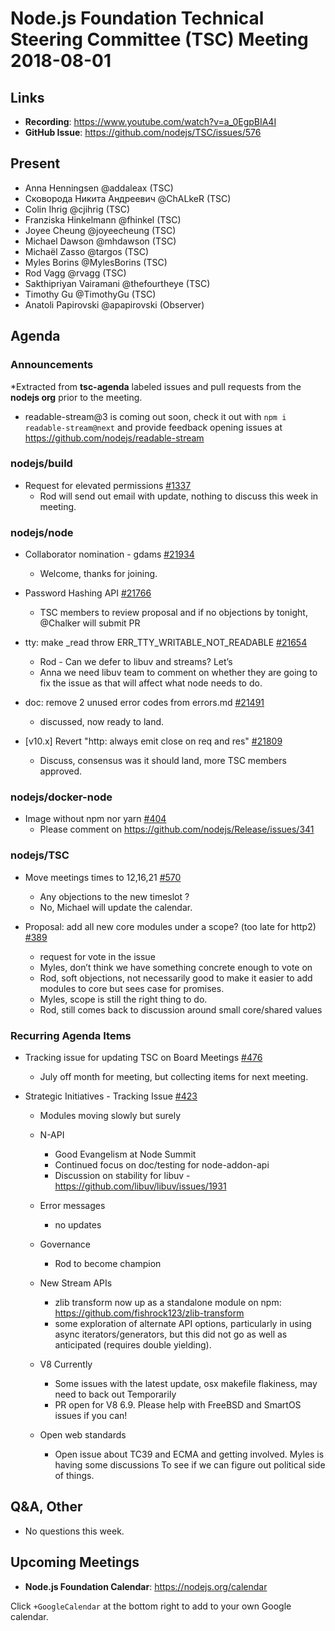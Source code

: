 # Node.js Foundation Technical Steering Committee (TSC) Meeting 2018-08-01

## Links

* **Recording**:  https://www.youtube.com/watch?v=a_0EgpBIA4I
* **GitHub Issue**: https://github.com/nodejs/TSC/issues/576

## Present

* Anna Henningsen @addaleax (TSC)
* Сковорода Никита Андреевич @ChALkeR (TSC)
* Colin Ihrig @cjihrig (TSC)
* Franziska Hinkelmann @fhinkel (TSC)
* Joyee Cheung @joyeecheung (TSC)
* Michael Dawson @mhdawson (TSC)
* Michaël Zasso @targos (TSC)
* Myles Borins @MylesBorins (TSC)
* Rod Vagg @rvagg (TSC)
* Sakthipriyan Vairamani @thefourtheye (TSC)
* Timothy Gu @TimothyGu (TSC)
* Anatoli Papirovski @apapirovski (Observer)

## Agenda

### Announcements

*Extracted from **tsc-agenda** labeled issues and pull requests from the **nodejs org** prior to the meeting.
  * readable-stream@3 is coming out soon, check it out with `npm i readable-stream@next` and provide feedback opening issues at https://github.com/nodejs/readable-stream

### nodejs/build

* Request for elevated permissions [#1337](https://github.com/nodejs/build/issues/1337)
  * Rod will send out email with update, nothing to discuss this week in meeting.

### nodejs/node

* Collaborator nomination - gdams [#21934](https://github.com/nodejs/node/issues/21934)
  * Welcome, thanks for joining.

* Password Hashing API [#21766](https://github.com/nodejs/node/issues/21766)
  * TSC  members to review proposal and if no objections by tonight, @Chalker will submit PR

* tty: make _read throw ERR_TTY_WRITABLE_NOT_READABLE [#21654](https://github.com/nodejs/node/pull/21654)
  * Rod - Can we defer to libuv and streams? Let’s
  * Anna we need libuv team to comment on whether they are going to fix the issue as that
    will affect what node needs to do.

* doc: remove 2 unused error codes from errors.md [#21491](https://github.com/nodejs/node/pull/21491)
  * discussed, now ready to land.

* [v10.x] Revert "http: always emit close on req and res" [#21809](https://github.com/nodejs/node/pull/21809)
  * Discuss, consensus was it should land, more TSC members approved.

### nodejs/docker-node

* Image without npm nor yarn [#404](https://github.com/nodejs/docker-node/issues/404)
  * Please comment on https://github.com/nodejs/Release/issues/341

### nodejs/TSC

* Move meetings times to 12,16,21 [#570](https://github.com/nodejs/TSC/issues/570)
  * Any objections to the new timeslot ?
  * No, Michael will update the calendar.

* Proposal: add all new core modules under a scope? (too late for http2) [#389](https://github.com/nodejs/TSC/issues/389)
  * request for vote in the issue
  * Myles, don’t think we have something concrete enough to vote on
  * Rod, soft objections, not necessarily good to make it easier to add modules to core
    but sees case for promises.
  * Myles, scope is still the right thing to do.
  * Rod, still comes back to discussion around small core/shared values

### Recurring Agenda Items

* Tracking issue for updating TSC on Board Meetings [#476](https://github.com/nodejs/TSC/issues/476)
  * July off month for meeting, but collecting items for next meeting.

* Strategic Initiatives - Tracking Issue [#423](https://github.com/nodejs/TSC/issues/423)
  * Modules moving slowly but surely

  * N-API
    * Good Evangelism at Node Summit
    * Continued focus on doc/testing for node-addon-api
    * Discussion on stability for libuv - https://github.com/libuv/libuv/issues/1931

  * Error messages
    * no updates

  * Governance
    * Rod to become champion

  * New Stream APIs
    * zlib transform now up as a standalone module on npm: https://github.com/fishrock123/zlib-transform
    * some exploration of alternate API options, particularly in using async iterators/generators, but this did not go as well as anticipated (requires double yielding).

  * V8 Currently
    * Some issues with the latest update, osx makefile flakiness, may need to back out
      Temporarily
    * PR open for V8 6.9. Please help with FreeBSD and SmartOS issues if you can!

  * Open web standards
    * Open issue about TC39 and ECMA and getting involved.  Myles is having some discussions
      To see if we can figure out political side of things.

## Q&A, Other

* No questions this week.

## Upcoming Meetings

* **Node.js Foundation Calendar**: https://nodejs.org/calendar

Click `+GoogleCalendar` at the bottom right to add to your own Google calendar.
